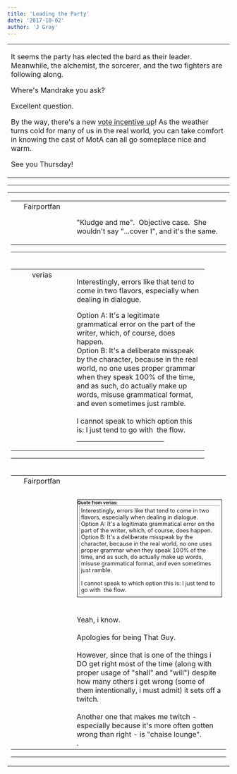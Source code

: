 ```yaml
---
title: 'Leading the Party'
date: '2017-10-02'
author: 'J Gray'
---
```


<div>
<!-- Main content here -->
<table border="0" class="post"><tbody><tr><td>
   
   <div class="post_body">
       <p>It seems the party has elected the bard as their leader. Meanwhile, the alchemist, the sorcerer, and the two fighters are following along.</p><p>Where's Mandrake you ask?</p><p>Excellent question.</p><p>By the way, there's a new <a href="http://topwebcomics.com/vote/7721" target="_blank">vote incentive up</a>! As the weather turns cold for many of us in the real world, you can take comfort in knowing the cast of MotA can all go someplace nice and warm.</p><p>See you Thursday!</p>
   </div>
   </td></tr>
   </tbody></table><hr><table style="width:100%; border:0;" class="comment_table"><tbody><tr><td width="100%"><a name=""> </a><div style="width:100%;" class="comment"><table border="0" width="100%"><tbody><tr><td align="center" valign="top" width="125">
<span class="comment_title"><center>Fairportfan<br></center><a name="3045">&nbsp;</a></span><br>
<center><img src="https://www.gravatar.com/avatar.php?gravatar_id=aa6f9d5ec211cb4180cd78f1bdcb0cb5&amp;default=http%3A%2F%2Fmysteriesofthearcana.com%2Ftemplates%2Fmain%2Fimages%2Favatar.gif&amp;size=80&amp;rating=g" border="0" alt=""></center>
</td>
<td valign="top">


<p class="comment_text"> </p><p class="comment_text"><br> "Kludge and me".&nbsp; Objective case.&nbsp; She wouldn't say "...cover I", and it's the same.<br></p>
 

</td></tr></tbody></table>
<hr></div></td></tr><tr><td width="100%"><a name=""> </a><div style="width:90%;" class="comment2"><table border="0" width="100%"><tbody><tr><td align="center" valign="top" width="125">
<span class="comment_title"><center>verias</center><a name="3046">&nbsp;</a></span><br>
<center><img src="https://www.gravatar.com/avatar.php?gravatar_id=e3c6cf33692a98b575c642080d14c26a&amp;default=http%3A%2F%2Fmysteriesofthearcana.com%2Ftemplates%2Fmain%2Fimages%2Favatar.gif&amp;size=100&amp;rating=g" border="0" alt=""></center>
</td>
<td valign="top">


<p class="comment_text"> </p><p class="comment_text">Interestingly, errors like that tend to come in two flavors, especially when dealing in dialogue.</p><div>Option A: It's a legitimate grammatical error on the part of the writer, which, of course, does happen.</div><div>Option B: It's a deliberate misspeak by the character, because in the real world, no one uses proper grammar when they speak 100% of the time, and as such, do actually make up words, misuse grammatical format, and even sometimes just ramble.</div><div><br></div><div>I cannot speak to which option this is: I just tend to go with&nbsp; the flow.</div>
 <hr width="70%">

</td></tr></tbody></table>
<hr></div></td></tr><tr><td width="100%"><a name=""> </a><div style="width:100%;" class="comment"><table border="0" width="100%"><tbody><tr><td align="center" valign="top" width="125">
<span class="comment_title"><center>Fairportfan<br></center><a name="3047">&nbsp;</a></span><br>
<center><img src="https://www.gravatar.com/avatar.php?gravatar_id=aa6f9d5ec211cb4180cd78f1bdcb0cb5&amp;default=http%3A%2F%2Fmysteriesofthearcana.com%2Ftemplates%2Fmain%2Fimages%2Favatar.gif&amp;size=80&amp;rating=g" border="0" alt=""></center>
</td>
<td valign="top">


<p class="comment_text"> </p><p class="comment_text"><br> </p><div class="quote-outer" style="margin:1px; width:auto; border:1px solid;"><span style="font-size:10px; font-weight:bold;">Quote from verias:</span><div class="quote" style="margin:4px; margin-top:1px; padding:3px; width:auto; font-size:80%; border:1px inset;">
Interestingly, errors like that tend to come in two flavors, especially when dealing in dialogue.<div>Option A: It's a legitimate grammatical error on the part of the writer, which, of course, does happen.</div><div>Option B: It's a deliberate misspeak by the character, because in the real world, no one uses proper grammar when they speak 100% of the time, and as such, do actually make up words, misuse grammatical format, and even sometimes just ramble.</div><div><br></div><div>I cannot speak to which option this is: I just tend to go with&nbsp; the flow.</div></div></div>
 <br><br>Yeah, i know.<br><br>Apologies for being That Guy.<br><br>However, since that is one of the things i DO get right most of the time (along with proper usage of "shall" and "will") despite how many others i get wrong (some of them intentionally, i must admit) it sets off a twitch.<br><br>Another one that makes me twitch - especially because it's more often gotten wrong than right - is "chaise lounge".<br>.
 

</td></tr></tbody></table>
<hr></div></td></tr></tbody></table>
<!-- End main content -->
              </div>
